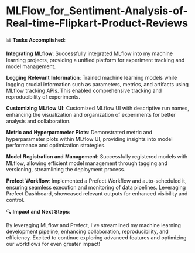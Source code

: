 # MLFlow_for_Sentiment-Analysis-of-Real-time-Flipkart-Product-Reviews

📊 𝐓𝐚𝐬𝐤𝐬 𝐀𝐜𝐜𝐨𝐦𝐩𝐥𝐢𝐬𝐡𝐞𝐝:



𝐈𝐧𝐭𝐞𝐠𝐫𝐚𝐭𝐢𝐧𝐠 𝐌𝐋𝐟𝐥𝐨𝐰: Successfully integrated MLflow into my machine learning projects, providing a unified platform for experiment tracking and model management.



𝐋𝐨𝐠𝐠𝐢𝐧𝐠 𝐑𝐞𝐥𝐞𝐯𝐚𝐧𝐭 𝐈𝐧𝐟𝐨𝐫𝐦𝐚𝐭𝐢𝐨𝐧: Trained machine learning models while logging crucial information such as parameters, metrics, and artifacts using MLflow tracking APIs. This enabled comprehensive tracking and reproducibility of experiments.



𝐂𝐮𝐬𝐭𝐨𝐦𝐢𝐳𝐢𝐧𝐠 𝐌𝐋𝐟𝐥𝐨𝐰 𝐔𝐈: Customized MLflow UI with descriptive run names, enhancing the visualization and organization of experiments for better analysis and collaboration.



𝐌𝐞𝐭𝐫𝐢𝐜 𝐚𝐧𝐝 𝐇𝐲𝐩𝐞𝐫𝐩𝐚𝐫𝐚𝐦𝐞𝐭𝐞𝐫 𝐏𝐥𝐨𝐭𝐬: Demonstrated metric and hyperparameter plots within MLflow UI, providing insights into model performance and optimization strategies.



𝐌𝐨𝐝𝐞𝐥 𝐑𝐞𝐠𝐢𝐬𝐭𝐫𝐚𝐭𝐢𝐨𝐧 𝐚𝐧𝐝 𝐌𝐚𝐧𝐚𝐠𝐞𝐦𝐞𝐧𝐭: Successfully registered models with MLflow, allowing efficient model management through tagging and versioning, streamlining the deployment process.



𝐏𝐫𝐞𝐟𝐞𝐜𝐭 𝐖𝐨𝐫𝐤𝐟𝐥𝐨𝐰: Implemented a Prefect Workflow and auto-scheduled it, ensuring seamless execution and monitoring of data pipelines. Leveraging Prefect Dashboard, showcased relevant outputs for enhanced visibility and control.



🔍 𝐈𝐦𝐩𝐚𝐜𝐭 𝐚𝐧𝐝 𝐍𝐞𝐱𝐭 𝐒𝐭𝐞𝐩𝐬:

By leveraging MLflow and Prefect, I've streamlined my machine learning development pipeline, enhancing collaboration, reproducibility, and efficiency. Excited to continue exploring advanced features and optimizing our workflows for even greater impact!
